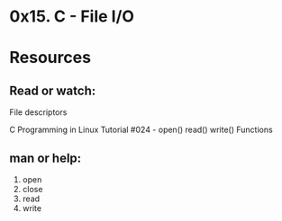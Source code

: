 # 0x15. C - File I/O

# Resources
## Read or watch:

File descriptors

C Programming in Linux Tutorial #024 - open() read() write() Functions

## man or help:

1. open
2. close
3. read
4. write

